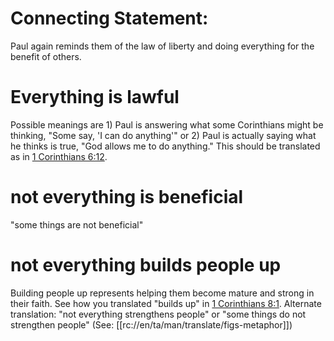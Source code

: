 # Connecting Statement:

Paul again reminds them of the law of liberty and doing everything for the benefit of others.

# Everything is lawful

Possible meanings are 1) Paul is answering what some Corinthians might be thinking, "Some say, 'I can do anything'" or 2) Paul is actually saying what he thinks is true, "God allows me to do anything." This should be translated as in [1 Corinthians 6:12](../06/12.md).

# not everything is beneficial

"some things are not beneficial"

# not everything builds people up

Building people up represents helping them become mature and strong in their faith. See how you translated "builds up" in [1 Corinthians 8:1](../08/01.md). Alternate translation: "not everything strengthens people" or "some things do not strengthen people" (See: [[rc://en/ta/man/translate/figs-metaphor]])

